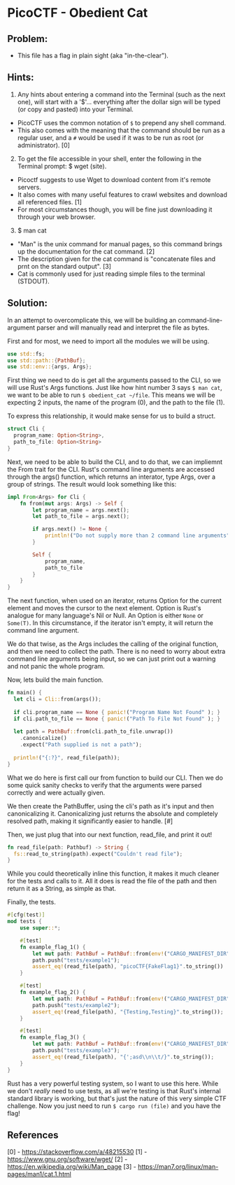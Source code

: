 # PicoCTF - Obedient Cat

## Problem:
- This file has a flag in plain sight (aka "in-the-clear"). 

## Hints:
1. Any hints about entering a command into the Terminal (such as the next one), will start with a '$'... everything after the dollar sign will be typed (or copy and pasted) into your Terminal.
  - PicoCTF uses the common notation of `$` to prepend any shell command.
  - This also comes with the meaning that the command should be run as a regular user, and a `#` would be used if it was to be run as root (or administrator). [0]
2. To get the file accessible in your shell, enter the following in the Terminal prompt: $ wget (site).
  - Picoctf suggests to use Wget to download content from it's remote servers.
  - It also comes with many useful features to crawl websites and download all referenced files. [1]
  - For most circumstances though, you will be fine just downloading it through your web browser.
3. $ man cat
  - "Man" is the unix command for manual pages, so this command brings up the documentation for the cat command. [2]
  - The description given for the cat command is "concatenate files and prnt on the standard output". [3]
  - Cat is commonly used for just reading simple files to the terminal (STDOUT).

## Solution:
In an attempt to overcomplicate this, we will be building an command-line-argument parser and will manually read and interpret the file as bytes.

First and for most, we need to import all the modules we will be using.
```rust
use std::fs;
use std::path::{PathBuf};
use std::env::{args, Args};
```

First thing we need to do is get all the arguments passed to the CLI, so we will use Rust's Args functions.
Just like how hint number 3 says `$ man cat`, we want to be able to run `$ obedient_cat ~/file`. 
This means we will be expecting 2 inputs, the name of the program (0), and the path to the file (1).

To express this relationship, it would make sense for us to build a struct.
```rust
struct Cli {
  program_name: Option<String>,
  path_to_file: Option<String>
}
```

Next, we need to be able to build the CLI, and to do that, we can impliemnt the From trait for the CLI.
Rust's command line arguments are accessed through the args() function, which returns an interator, type Args, over a group of strings.
The result would look something like this:
```rust
impl From<Args> for Cli {
    fn from(mut args: Args) -> Self {
        let program_name = args.next();
        let path_to_file = args.next();

        if args.next() != None {
            println!("Do not supply more than 2 command line arguments");
        }

        Self {
            program_name,
            path_to_file
        }
    }
}
```

The next function, when used on an iterator, returns Option<String> for the current element and moves the cursor to the next element.
Option is Rust's analogue for many language's Nil or Null. An Option is either `None` or `Some(T)`. In this circumstance, if the iterator isn't empty, it will return the command line argument.

We do that twise, as the Args includes the calling of the original function, and then we need to collect the path.
There is no need to worry about extra command line arguments being input, so we can just print out a warning and not panic the whole program.

Now, lets build the main function.
```rust
fn main() {
  let cli = Cli::from(args());
  
  if cli.program_name == None { panic!("Program Name Not Found" ); }
  if cli.path_to_file == None { panic!("Path To File Not Found" ); }
  
  let path = PathBuf::from(cli.path_to_file.unwrap())
    .canonicalize()
    .expect("Path supplied is not a path");
    
  println!("{:?}", read_file(path));  
}
```

What we do here is first call our from function to build our CLI.
Then we do some quick sanity checks to verify that the arguments were parsed correctly and were actually given.

We then create the PathBuffer, using the cli's path as it's input and then canonicalizing it.
Canonicalizing just returns the absolute and completely resolved path, making it significantly easier to handle. [#]

Then, we just plug that into our next function, read_file, and print it out!

```rust
fn read_file(path: Pathbuf) -> String {
  fs::read_to_string(path).expect("Couldn't read file");
}
```

While you could theoretically inline this function, it makes it much cleaner for the tests and calls to it.
All it does is read the file of the path and then return it as a String, as simple as that.

Finally, the tests.
```rust
#[cfg(test)]
mod tests {
    use super::*;

    #[test]
    fn example_flag_1() {
        let mut path: PathBuf = PathBuf::from(env!("CARGO_MANIFEST_DIR"));
        path.push("tests/example1");
        assert_eq!(read_file(path), "picoCTF{FakeFlag1}".to_string())
    }

    #[test]
    fn example_flag_2() {
        let mut path: PathBuf = PathBuf::from(env!("CARGO_MANIFEST_DIR"));
        path.push("tests/example2");
        assert_eq!(read_file(path), "{Testing,Testing}".to_string());
    }

    #[test]
    fn example_flag_3() {
        let mut path: PathBuf = PathBuf::from(env!("CARGO_MANIFEST_DIR"));
        path.push("tests/example3");
        assert_eq!(read_file(path), "{';asd\\n\\t/}".to_string());
    }
}
```
  
Rust has a very powerful testing system, so I want to use this here.
While we don't *really* need to use tests, as all we're testing is that Rust's internal standard library is working, but that's just the nature of this very simple CTF challenge.
Now you just need to run `$ cargo run (file)` and you have the flag!

## References
[0] - https://stackoverflow.com/a/48215530
[1] - https://www.gnu.org/software/wget/
[2] - https://en.wikipedia.org/wiki/Man_page
[3] - https://man7.org/linux/man-pages/man1/cat.1.html

